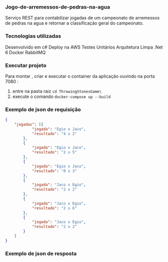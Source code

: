 ### Jogo-de-arremessos-de-pedras-na-agua

Serviço REST para contabilizar jogadas de um campeonato de arremessos de pedras na agua e retornar a classificação geral do campeonato.

### Tecnologias utilizadas
Desenvolvido em c#
Deploy na AWS
Testes Unitários
Arquitetura Limpa
.Net 6
Docker
RabbitMQ


### Executar projeto
Para montar , criar e executar o container da aplicação ouvindo na porta 7080 : 

1. entre na pasta raiz <code>cd ThrowingStonesGame\ </code>
2. execute o comando <code>docker-compose up --build</code>

### Exemplo de json de requisição

```json
{
    "jogadas": [{
            "jogada": "Egio x Jaco",
            "resultado": "4 x 2"
        },
        {
            "jogada": "Egio x Jaco",
            "resultado": "2 x 5"
        },
        {
            "jogada": "Egio x Jaco",
            "resultado": "0 x 3"
        },
        {
            "jogada": "Jaco x Egio",
            "resultado": "2 x 2"
        },
        {
            "jogada": "Jaco x Egio",
            "resultado": "2 x 6"
        },
        {
            "jogada": "Jaco x Egio",
            "resultado": "2 x 2"
        }
    ]
}
```

### Exemplo de json de resposta
